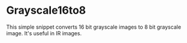 # Grayscale16to8
This simple snippet converts 16 bit grayscale images to 8 bit grayscale image. It's useful in IR images.

